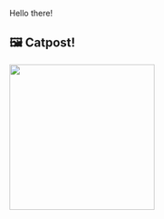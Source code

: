 Hello there!



## 🖼️ Catpost!

<sub>
    <img src="https://cdn2.thecatapi.com/images/9ic.jpg" height="256">
</sub>

